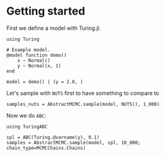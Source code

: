 # Getting started

First we define a model with Turing.jl.

```@example demo
using Turing

# Example model.
@model function demo()
    x ~ Normal()
    y ~ Normal(x, 1)
end

model = demo() | (y = 2.0, )
```

Let's sample with `NUTS` first to have something to compare to

```@example demo
samples_nuts = AbstractMCMC.sample(model, NUTS(), 1_000)
```

Now we do `ABC`:

```@example demo
using TuringABC

spl = ABC(Turing.@varname(y), 0.1)
samples = AbstractMCMC.sample(model, spl, 10_000; chain_type=MCMCChains.Chains)
```
